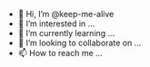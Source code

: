 - 👋 Hi, I’m @keep-me-alive
- 👀 I’m interested in ...
- 🌱 I’m currently learning ...
- 💞️ I’m looking to collaborate on ...
- 📫 How to reach me ...

<!---
keep-me-alive/keep-me-alive is a ✨ special ✨ repository because its `README.md` (this file) appears on your GitHub profile.
You can click the Preview link to take a look at your changes.
--->
